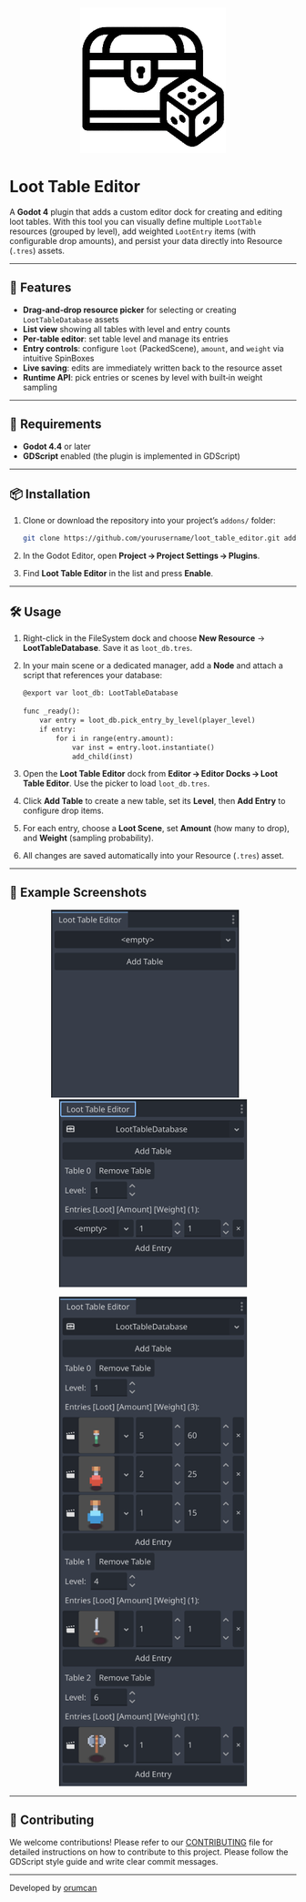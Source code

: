 <p align="center">
	<img width="256" height="256" src="assets/icons/loot_table_icon.png">
</p>

# Loot Table Editor

A **Godot 4** plugin that adds a custom editor dock for creating and editing loot tables. With this tool you can visually define multiple `LootTable` resources (grouped by level), add weighted `LootEntry` items (with configurable drop amounts), and persist your data directly into Resource (`.tres`) assets.

---

## 🎯 Features

* **Drag‑and‑drop resource picker** for selecting or creating `LootTableDatabase` assets
* **List view** showing all tables with level and entry counts
* **Per‑table editor**: set table level and manage its entries
* **Entry controls**: configure `loot` (PackedScene), `amount`, and `weight` via intuitive SpinBoxes
* **Live saving**: edits are immediately written back to the resource asset
* **Runtime API**: pick entries or scenes by level with built‑in weight sampling

---

## 🚀 Requirements

* **Godot 4.4** or later
* **GDScript** enabled (the plugin is implemented in GDScript)

---

## 📦 Installation

1. Clone or download the repository into your project’s `addons/` folder:

   ```bash
   git clone https://github.com/yourusername/loot_table_editor.git addons/loot_table_editor
   ```
2. In the Godot Editor, open **Project → Project Settings → Plugins**.
3. Find **Loot Table Editor** in the list and press **Enable**.

---

## 🛠 Usage

1. Right-click in the FileSystem dock and choose **New Resource** → **LootTableDatabase**. Save it as `loot_db.tres`.
2. In your main scene or a dedicated manager, add a **Node** and attach a script that references your database:

   ```gdscript
   @export var loot_db: LootTableDatabase

   func _ready():
	   var entry = loot_db.pick_entry_by_level(player_level)
	   if entry:
		   for i in range(entry.amount):
			   var inst = entry.loot.instantiate()
			   add_child(inst)
   ```
3. Open the **Loot Table Editor** dock from **Editor → Editor Docks → Loot Table Editor**. Use the picker to load `loot_db.tres`.
4. Click **Add Table** to create a new table, set its **Level**, then **Add Entry** to configure drop items.
5. For each entry, choose a **Loot Scene**, set **Amount** (how many to drop), and **Weight** (sampling probability).
6. All changes are saved automatically into your Resource (`.tres`) asset.

---

## 🎨 Example Screenshots

<p align="center">
	<img width="330" height="330" src="images/screenshot_empty.png">
	&nbsp;&nbsp;&nbsp;&nbsp;&nbsp;&nbsp;
	<img width="330" height="330" src="images/screenshot_new.png">
</p>
<p align="center">
	<img width="330" height="860" src="images/screenshot_example.png">
</p>

---

## 🤝 Contributing

We welcome contributions! Please refer to our [CONTRIBUTING](CONTRIBUTING.md) file for detailed instructions on how to contribute to this project.
Please follow the GDScript style guide and write clear commit messages.

---

Developed by [orumcan](https://github.com/orumcan)
